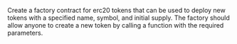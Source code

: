 Create a factory contract for erc20 tokens that can be used to deploy new tokens with a specified name, symbol, and initial supply. The factory should allow anyone to create a new token by calling a function with the required parameters.

